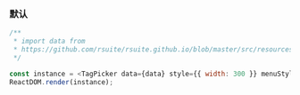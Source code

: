 ### 默认

<!--start-code-->

```js
/**
 * import data from
 * https://github.com/rsuite/rsuite.github.io/blob/master/src/resources/data/users.js
 */

const instance = <TagPicker data={data} style={{ width: 300 }} menuStyle={{width: 300}} />;
ReactDOM.render(instance);
```

<!--end-code-->
